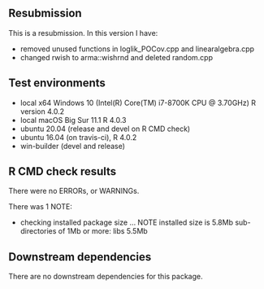 ## Resubmission
This is a resubmission. In this version I have:

* removed unused functions in loglik_POCov.cpp and linearalgebra.cpp
* changed rwish to arma::wishrnd and deleted random.cpp

## Test environments
* local x64 Windows 10 (Intel(R) Core(TM) i7-8700K CPU @ 3.70GHz) R version 4.0.2 
* local macOS Big Sur 11.1 R 4.0.3
* ubuntu 20.04 (release and devel on R CMD check)
* ubuntu 16.04 (on travis-ci), R 4.0.2
* win-builder (devel and release)

## R CMD check results
There were no ERRORs, or WARNINGs.

There was 1 NOTE:

* checking installed package size ... NOTE
  installed size is  5.8Mb
  sub-directories of 1Mb or more:
    libs   5.5Mb


## Downstream dependencies
There are no downstream dependencies for this package.

